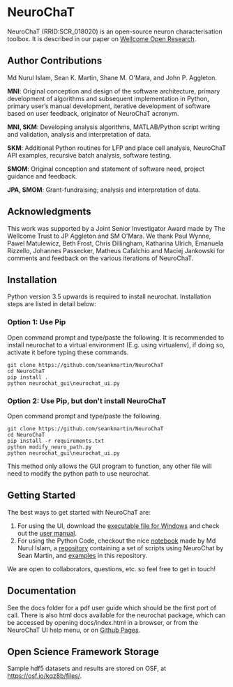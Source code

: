 # NeuroChaT

NeuroChaT (RRID:SCR_018020) is an open-source neuron characterisation toolbox. It is described in our paper on [Wellcome Open Research](https://wellcomeopenresearch.org/articles/4-196).

## Author Contributions

Md Nurul Islam, Sean K. Martin, Shane M. O'Mara, and John P. Aggleton.

**MNI**: Original conception and design of the software architecture, primary development of algorithms and subsequent implementation in Python, primary user’s manual development, iterative development of software based on user feedback, originator of NeuroChaT acronym.

**MNI, SKM**: Developing analysis algorithms, MATLAB/Python script writing and validation, analysis and interpretation of data.

**SKM**: Additional Python routines for LFP and place cell analysis, NeuroChaT API examples, recursive batch analysis, software testing.

**SMOM**: Original conception and statement of software need, project guidance and feedback.

**JPA, SMOM**: Grant-fundraising; analysis and interpretation of data.

## Acknowledgments

This work was supported by a Joint Senior Investigator Award made by The Wellcome Trust to JP Aggleton and SM O'Mara. We thank Paul Wynne, Pawel Matulewicz, Beth Frost, Chris Dillingham, Katharina Ulrich, Emanuela Rizzello, Johannes Passecker, Matheus Cafalchio and Maciej Jankowski for comments and feedback on the various iterations of NeuroChaT.

## Installation

Python version 3.5 upwards is required to install neurochat. Installation steps are listed in detail below:

### Option 1: Use Pip

Open command prompt and type/paste the following. It is recommended to install neurochat to a virtual environment (E.g. using virtualenv), if doing so, activate it before typing these commands.

```
git clone https://github.com/seankmartin/NeuroChaT
cd NeuroChaT
pip install .
python neurochat_gui\neurochat_ui.py
```

### Option 2: Use Pip, but don't install NeuroChaT

Open command prompt and type/paste the following.

```
git clone https://github.com/seankmartin/NeuroChaT
cd NeuroChaT
pip install -r requirements.txt
python modify_neuro_path.py
python neurochat_gui\neurochat_ui.py
```

This method only allows the GUI program to function, any other file will need to modify the python path to use neurochat.

## Getting Started

The best ways to get started with NeuroChaT are:

1. For using the UI, download the [executable file for Windows](https://github.com/seankmartin/NeuroChaT/releases/tag/v1.1.0) and check out the [user manual](https://github.com/seankmartin/NeuroChaT/blob/master/docs/NeuroChaT%20User%20Guide.pdf).
2. For using the Python Code, checkout the nice [notebook](https://github.com/seankmartin/NeuroChaT/blob/master/notebooks/api_use_guide.ipynb) made by Md Nurul Islam, a [repository](https://github.com/seankmartin/NeuroChaT_API_Scripts) containing a set of scripts using NeuroChat by Sean Martin, and [examples](https://github.com/seankmartin/NeuroChaT/tree/master/examples) in this repository.

We are open to collaborators, questions, etc. so feel free to get in touch!

## Documentation

See the docs folder for a pdf user guide which should be the first port of call. There is also html docs available for the neurochat package, which can be accessed by opening docs/index.html in a browser, or from the NeuroChaT UI help menu, or on [Github Pages](https://seankmartin.github.io/NeuroChaT/docs/html/neurochat/index.html).

## Open Science Framework Storage

Sample hdf5 datasets and results are stored on OSF, at https://osf.io/kqz8b/files/.
